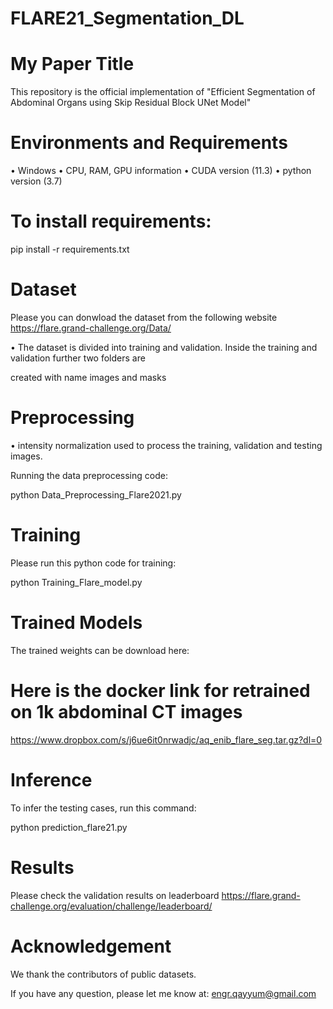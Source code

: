 # FLARE21_Segmentation_DL

# My Paper Title
This repository is the official implementation of "Efficient Segmentation of Abdominal Organs using Skip 
Residual Block UNet Model"
# Environments and Requirements
•	Windows
•	CPU, RAM, GPU information
•	CUDA version (11.3)
•	python version (3.7)
# To install requirements:
pip install -r requirements.txt
# Dataset
Please you can donwload the dataset from the following website
https://flare.grand-challenge.org/Data/

•	The dataset is divided into training and validation. Inside the training and validation further two folders are

created with name images and masks

# Preprocessing
•	intensity normalization used to process the training, validation and testing images.

Running the data preprocessing code:

python Data_Preprocessing_Flare2021.py

# Training
Please run this python code for training:

python Training_Flare_model.py

# Trained Models
The trained weights can be download here:

# Here is the docker link for retrained on 1k abdominal CT images
https://www.dropbox.com/s/j6ue6it0nrwadjc/aq_enib_flare_seg.tar.gz?dl=0

# Inference
To infer the testing cases, run this command:

python prediction_flare21.py

# Results
Please check the validation results on leaderboard
https://flare.grand-challenge.org/evaluation/challenge/leaderboard/

# Acknowledgement
We thank the contributors of public datasets.

If you have any question, please let me know at:
engr.qayyum@gmail.com
